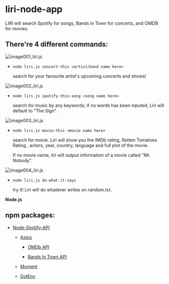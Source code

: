 # liri-node-app

LIRI will search Spotify for songs, Bands in Town for concerts, and OMDB for movies.

## There're 4 different commands:



![image001_liri.js](commandsGif/May-13-2019001.gif)

* `node liri.js concert-this <artist/band name here>`

   search for your favourite artist's upcoming concerts and shows!


![image002_liri.js](commandsGif/May-13-2019002.gif)

* `node liri.js spotify-this-song <song name here>`

   search for music by any keywords;
    if no words has been inputed, Liri will default to "The Sign" .


![image003_liri.js](commandsGif/May-13-2019003.gif)

* `node liri.js movie-this <movie name here>`

   search for movie. Liri will show you the IMDb rating, Rotten Tomatoes Rating , actors, year, country, language and full plot of the movie. 

   If no movie name, liri will output information of a movie called "Mr. Nobody".


![image004_liri.js](commandsGif/May-13-2019004.gif)

* `node liri.js do-what-it-says`

   try it!
   Liri will do whatever writes on random.txt.

**Node.js**

## npm packages:  
    
* [Node-Spotify-API](https://www.npmjs.com/package/node-spotify-api)

   * [Axios](https://www.npmjs.com/package/axios)

     * [OMDb API](http://www.omdbapi.com) 
     
     * [Bands In Town API](http://www.artists.bandsintown.com/bandsintown-api)

   * [Moment](https://www.npmjs.com/package/moment)

   * [DotEnv](https://www.npmjs.com/package/dotenv)